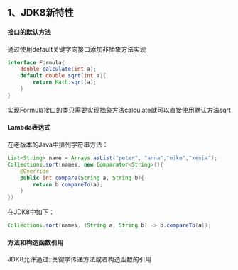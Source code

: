 ## 1、JDK8新特性
#### 接口的默认方法
通过使用default关键字向接口添加非抽象方法实现
```java
interface Formula{
    double calculate(int a);
    default double sqrt(int a){
        return Math.sqrt(a);
    }
}
```
实现Formula接口的类只需要实现抽象方法calculate就可以直接使用默认方法sqrt

#### Lambda表达式
在老版本的Java中排列字符串方法：
```java
List<String> name = Arrays.asList("peter", "anna","mike","xenia");
Collections.sort(names, new Comparator<String>(){
    @Override
    public int compare(String a, String b){
        return b.compareTo(a);
    }
})
```
在JDK8中如下：
```java
Collections.sort(names, (String a, String b) -> b.compareTo(a));
```
#### 方法和构造函数引用
JDK8允许通过::关键字传递方法或者构造函数的引用
